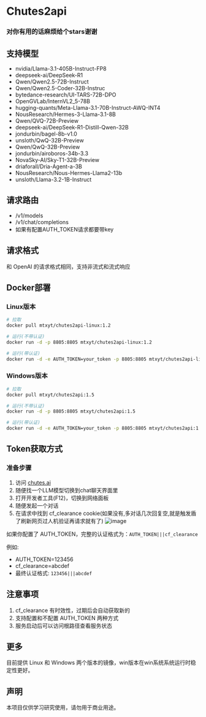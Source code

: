 # Chutes2api
### 对你有用的话麻烦给个stars谢谢

## 支持模型
- nvidia/Llama-3.1-405B-Instruct-FP8
- deepseek-ai/DeepSeek-R1  
- Qwen/Qwen2.5-72B-Instruct
- Qwen/Qwen2.5-Coder-32B-Instruc
- bytedance-research/UI-TARS-72B-DPO
- OpenGVLab/InternVL2_5-78B
- hugging-quants/Meta-Llama-3.1-70B-Instruct-AWQ-INT4
- NousResearch/Hermes-3-Llama-3.1-8B
- Qwen/QVQ-72B-Preview
- deepseek-ai/DeepSeek-R1-Distill-Qwen-32B
- jondurbin/bagel-8b-v1.0
- unsloth/QwQ-32B-Preview
- Qwen/QwQ-32B-Preview
- jondurbin/airoboros-34b-3.3
- NovaSky-AI/Sky-T1-32B-Preview
- driaforall/Dria-Agent-a-3B
- NousResearch/Nous-Hermes-Llama2-13b
- unsloth/Llama-3.2-1B-Instruct


## 请求路由
 - /v1/models
 - /v1/chat/completions
 - 如果有配置AUTH_TOKEN请求都要带key


## 请求格式
和 OpenAI 的请求格式相同，支持非流式和流式响应

## Docker部署

### Linux版本
```bash
# 拉取
docker pull mtxyt/chutes2api-linux:1.2

# 运行(不带认证)
docker run -d -p 8805:8805 mtxyt/chutes2api-linux:1.2

# 运行(带认证)
docker run -d -e AUTH_TOKEN=your_token -p 8805:8805 mtxyt/chutes2api-linux:1.2
```

### Windows版本
```bash
# 拉取
docker pull mtxyt/chutes2api:1.5

# 运行(不带认证)
docker run -d -p 8805:8805 mtxyt/chutes2api:1.5

# 运行(带认证)
docker run -d -e AUTH_TOKEN=your_token -p 8805:8805 mtxyt/chutes2api:1.5
```

## Token获取方式
### 准备步骤
1. 访问 [chutes.ai](https://chutes.ai)
2. 随便找一个LLM模型切换到chat聊天界面里
4. 打开开发者工具(F12)，切换到网络面板
5. 随便发起一个对话
6. 在请求中找到 cf_clearance cookie(如果没有,多对话几次回复空,就是触发盾了刷新网页过人机验证再请求就有了)
![image](https://github.com/user-attachments/assets/9e5423aa-9b4c-4c97-a737-281d3f195884)

如果你配置了 AUTH_TOKEN，完整的认证格式为：`AUTH_TOKEN|||cf_clearance`

例如:
- AUTH_TOKEN=123456
- cf_clearance=abcdef
- 最终认证格式: `123456|||abcdef`

## 注意事项
1. cf_clearance 有时效性，过期后会自动获取新的
2. 支持配置和不配置 AUTH_TOKEN 两种方式
3. 服务启动后可以访问根路径查看服务状态

## 更多
目前提供 Linux 和 Windows 两个版本的镜像，win版本在win系统系统运行时稳定性更好。

## 声明
本项目仅供学习研究使用，请勿用于商业用途。
